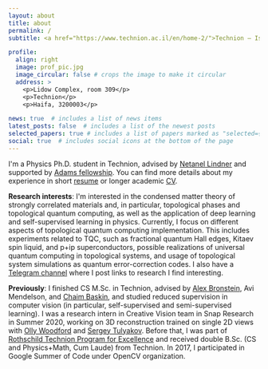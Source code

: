 ```yaml
---
layout: about
title: about
permalink: /
subtitle: <a href="https://www.technion.ac.il/en/home-2/">Technion – Israel Institute of Technology</a>. 

profile:
  align: right
  image: prof_pic.jpg
  image_circular: false # crops the image to make it circular
  address: >
    <p>Lidow Complex, room 309</p>
    <p>Technion</p>
    <p>Haifa, 3200003</p>

news: true  # includes a list of news items
latest_posts: false  # includes a list of the newest posts
selected_papers: true # includes a list of papers marked as "selected={true}"
social: true  # includes social icons at the bottom of the page
---
```


I'm a Physics Ph.D. student in Technion, 
advised by [Netanel Lindner](https://phsites.technion.ac.il/lindner/) 
and supported by [Adams fellowship](https://adams.academy.ac.il/). 
You can find more details about my experience in short [resume](/assets/pdf/resume_zheltonozhskii.pdf) or longer academic [CV](/assets/pdf/cv_zheltonozhskii.pdf). 

**Research interests**: 
I'm interested in the condensed matter theory of strongly correlated materials and, in particular, 
topological phases and topological quantum computing, as well as the application of deep learning 
and self-supervised learning in physics. 
Currently, I focus on different aspects of topological quantum computing implementation. This includes experiments 
related to TQC, such as fractional quantum Hall edges, Kitaev spin liquid, and p+ip superconductors, 
possible realizations of universal quantum computing in topological systems, and usage of 
topological system simulations as quantum error-correction codes.
I also have a [Telegram channel](https://t.me/j_links) where I post links to research I find interesting.

**Previously**: 
I finished CS M.Sc. in Technion, advised by [Alex Bronstein](https://bron.cs.technion.ac.il/), 
Avi Mendelson, and [Chaim Baskin](https://chaimb.cs.technion.ac.il/), 
and studied reduced supervision in computer vision (in particular, self-supervised and semi-supervised learning). 
I was a research intern in Creative Vision team in Snap Research in Summer 2020, 
working on 3D reconstruction trained on single 2D views with [Olly Woodford](https://ojwoodford.github.io/) 
and [Sergey Tulyakov](http://www.stulyakov.com/). 
Before that, I was part of [Rothschild Technion Program for Excellence](https://excellence.technion.ac.il/) and 
received double B.Sc. (CS and Physics+Math, Cum Laude) from Technion. In 2017, I participated in Google Summer of Code 
under OpenCV organization.